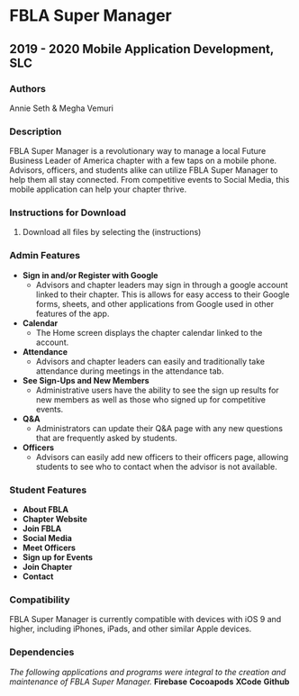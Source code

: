 
# FBLA Super Manager

## 2019 - 2020 Mobile Application Development, SLC

### Authors
Annie Seth & Megha Vemuri

### Description
FBLA Super Manager is a revolutionary way to manage a local Future Business Leader of America chapter with a few taps on a mobile phone. Advisors, officers, and students alike can utilize FBLA Super Manager to help them all stay connected. From competitive events to Social Media, this mobile application can help your chapter thrive.

### Instructions for Download
1. Download all files by selecting the 
(instructions)



### Admin Features 
* **Sign in and/or Register with Google**
    * Advisors and chapter leaders may sign in through a google account linked to their chapter. This is allows for easy access to their Google forms, sheets, and other applications from Google used in other features of the app.
* **Calendar**
    * The Home screen displays the chapter calendar linked to the account.
* **Attendance**
    * Advisors and chapter leaders can easily and traditionally take attendance during meetings in the attendance tab.
* **See Sign-Ups and New Members**
    * Administrative users have the ability to see the sign up results for new members as well as those who signed up for competitive events.
* **Q&A**
    * Administrators can update their Q&A page with any new questions that are frequently asked by students.
* **Officers**
    * Advisors can easily add new officers to their officers page, allowing students to see who to contact when the advisor is not available.

### Student Features
* **About FBLA**
* **Chapter Website**
* **Join FBLA**
* **Social Media**
* **Meet Officers**
* **Sign up for Events**
* **Join Chapter**
* **Contact**

### Compatibility
FBLA Super Manager is currently compatible with devices with iOS 9 and higher, including iPhones, iPads, and other similar Apple devices. 

### Dependencies
*The following applications and programs were integral to the creation and maintenance of FBLA Super Manager.*
**Firebase**
**Cocoapods**
**XCode**
**Github**

